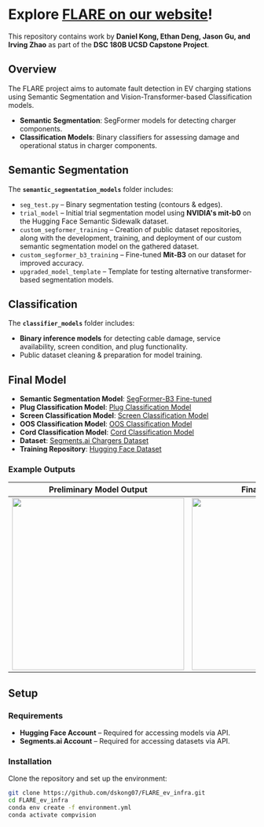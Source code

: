 # Explore [FLARE on our website](https://jingchenggu.github.io/FLARE-website/)!

This repository contains work by **Daniel Kong, Ethan Deng, Jason Gu, and Irving Zhao** as part of the **DSC 180B UCSD Capstone Project**.

## Overview  

The FLARE project aims to automate fault detection in EV charging stations using Semantic Segmentation and Vision-Transformer-based Classification models.
- **Semantic Segmentation**: SegFormer models for detecting charger components.  
- **Classification Models**: Binary classifiers for assessing damage and operational status in charger components.

## Semantic Segmentation  

The **`semantic_segmentation_models`** folder includes: 

- `seg_test.py` – Binary segmentation testing (contours & edges).  
- `trial_model` – Initial trial segmentation model using **NVIDIA's mit-b0** on the Hugging Face Semantic Sidewalk dataset.  
- `custom_segformer_training` – Creation of public dataset repositories, along with the development, training, and deployment of our custom semantic segmentation model on the gathered dataset. 
- `custom_segformer_b3_training` – Fine-tuned **Mit-B3** on our dataset for improved accuracy.  
- `upgraded_model_template` – Template for testing alternative transformer-based segmentation models.

## Classification  

The **`classifier_models`** folder includes: 

- **Binary inference models** for detecting cable damage, service availability, screen condition, and plug functionality.  
- Public dataset cleaning & preparation for model training.  

## Final Model  

- **Semantic Segmentation Model**: [SegFormer-B3 Fine-tuned](https://huggingface.co/irvingz/segformer-b3-finetuned-segments-chargers-full-v3.1)
- **Plug Classification Model**: [Plug Classification Model](https://huggingface.co/dskong07/plug-classif-model)  
- **Screen Classification Model**: [Screen Classification Model](https://huggingface.co/dskong07/screen-classif-model)  
- **OOS Classification Model**: [OOS Classification Model](https://huggingface.co/dskong07/charger-classif-model)  
- **Cord Classification Model**: [Cord Classification Model](https://huggingface.co/dskong07/cord-classif-model)
- **Dataset**: [Segments.ai Chargers Dataset](https://app.segments.ai/dskong07/chargers-full)  
- **Training Repository**: [Hugging Face Dataset](https://huggingface.co/dskong07)

### Example Outputs  

| Preliminary Model Output | Final Model Output |  
|-------------------------|--------------------|  
| <img src="https://github.com/user-attachments/assets/a6ca6746-69df-44d6-8b82-a374d9bdc66a" width="350"> | <img src="https://github.com/user-attachments/assets/f2842610-d117-4ca0-a9fc-1bcbca10af60" width="350"> |

## Setup  

### Requirements  

- **Hugging Face Account** – Required for accessing models via API.  
- **Segments.ai Account** – Required for accessing datasets via API.

### Installation  

Clone the repository and set up the environment:  

```bash
git clone https://github.com/dskong07/FLARE_ev_infra.git
cd FLARE_ev_infra
conda env create -f environment.yml
conda activate compvision
